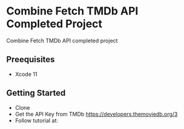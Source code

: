 # Combine Fetch TMDb API Completed Project

Combine Fetch TMDb API completed project

## Preequisites
- Xcode 11

## Getting Started

- Clone
- Get the API Key from TMDb https://developers.themoviedb.org/3
- Follow tutorial at:
